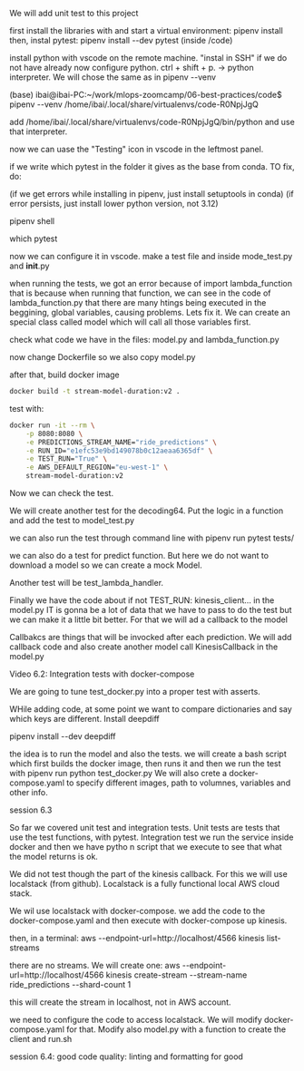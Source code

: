 We will add unit test to this project

first install the libraries with and start a virtual environment: pipenv install
then, instal pytest: pipenv install --dev pytest (inside /code)

install python with vscode on the remote machine. "instal in SSH" if we do not have already
now configure python. ctrl + shift + p. -> python interpreter. We will chose the same as in pipenv --venv

(base) ibai@ibai-PC:~/work/mlops-zoomcamp/06-best-practices/code$ pipenv --venv
/home/ibai/.local/share/virtualenvs/code-R0NpjJgQ

add /home/ibai/.local/share/virtualenvs/code-R0NpjJgQ/bin/python and use that interpreter.

now we can uase the "Testing" icon in vscode in the leftmost panel.

if we write which pytest in the folder it gives as the base from conda. TO fix, do:

(if we get errors while installing in pipenv, just install setuptools in conda)
(if error persists, just install lower python version, not 3.12)

pipenv shell

which pytest

now we can configure it in vscode.
make a test file and inside mode_test.py and __init__.py

when running the tests, we got an error because of import lambda_function
that is because when running that function, we can see in the code of lambda_function.py that there are many htings being executed in the beggining, global variables, causing problems. Lets fix it. 
We can create an special class called model which will call all those variables first.

check what code we have in the files: model.py and lambda_function.py


now change Dockerfile so we also copy model.py

after that, build docker image

```bash
docker build -t stream-model-duration:v2 .
```

test with:

```bash
docker run -it --rm \
    -p 8080:8080 \
    -e PREDICTIONS_STREAM_NAME="ride_predictions" \
    -e RUN_ID="e1efc53e9bd149078b0c12aeaa6365df" \
    -e TEST_RUN="True" \
    -e AWS_DEFAULT_REGION="eu-west-1" \
    stream-model-duration:v2
```

Now we can check the test.

We will create another test for the decoding64. Put the logic in a function and add the test to model_test.py

we can also run the test through command line with pipenv run pytest tests/

we can also do a test for predict function. But here we do not want to download a model so we can create a mock Model.

Another test will be test_lambda_handler.

Finally we have the code about if not TEST_RUN: kinesis_client... in the model.py
IT is gonna be a lot of data that we have to pass to do the test but we can make it a little bit better. For that we will ad a callback to the model

Callbakcs are things that will be invocked after each prediction. We will add callback code and also create another model call KinesisCallback in the model.py


Video 6.2: Integration tests with docker-compose

We are going to tune test_docker.py into a proper test with asserts.

WHile adding code, at some point we want to compare dictionaries and say which keys are different. Install deepdiff

pipenv install --dev deepdiff

the idea is to run the model and also the tests.
we will create a bash script which first builds the docker image, then runs it and then we run the test with pipenv run python test_docker.py 
We will also crete a docker-compose.yaml to specify different images, path to volumnes, variables and other info.



   session 6.3

So far we covered unit test and integration tests. Unit tests are tests that use the test functions, with pytest.
Integration test we run the service inside docker and then we have pytho n script that we execute to see that what the model returns is ok.

We did not test though the part of the kinesis callback. For this we will use localstack (from github).
Localstack is a fully functional local AWS cloud stack.

We wil use localstack with docker-compose.
we add the code to the docker-compose.yaml and then execute with docker-compose up kinesis.

then, in a terminal:
aws --endpoint-url=http://localhost/4566 kinesis list-streams

there are no streams. We will create one:
aws --endpoint-url=http://localhost/4566 kinesis create-stream --stream-name ride_predictions --shard-count 1 

this will create the stream in localhost, not in AWS account.

we need to configure the code to access localstack. We will modify docker-compose.yaml for that. Modify also model.py with a function to create the client and run.sh

 session 6.4: good code quality: linting and formatting for good 






